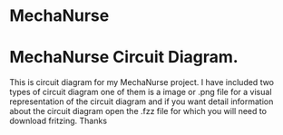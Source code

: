 # MechaNurse
# MechaNurse Circuit Diagram.
This is circuit diagram for my MechaNurse project. I have included two types of circuit diagram one of them is a image or .png file for a visual representation of the circuit diagram and if you want detail information about the circuit diagram open the .fzz file for which you will need to download fritzing. Thanks
